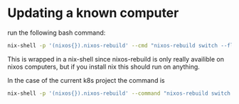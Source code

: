 
# Updating a known computer

run the following bash command:
```bash
nix-shell -p '(nixos{}).nixos-rebuild' --cmd "nixos-rebuild switch --flake .#hal9000 --target-host root@<IP_ADDRESS_OF_COMPUTER>"
```
This is wrapped in a nix-shell since nixos-rebuild is only really availible on nixos computers, but if you install nix this should run on anything.

In the case of the current k8s project the command is

```bash
nix-shell -p '(nixos{}).nixos-rebuild' --command "nixos-rebuild switch --flake .#hal9000 --target-host root@137.184.36.185"
```
